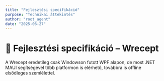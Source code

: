 ```yaml
---
title: "Fejlesztési specifikáció"
purpose: "Technikai áttekintés"
author: "root_agent"
date: "2025-06-27"
---
```


# 📘 Fejlesztési specifikáció – Wrecept

A Wrecept eredetileg csak Windowson futott WPF alapon, de most .NET MAUI segítségével több platformon is elérhető, továbbra is offline elsődleges szemlélettel.

